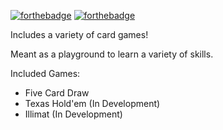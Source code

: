 [![forthebadge](https://forthebadge.com/images/badges/made-with-python.svg)](https://forthebadge.com)
[![forthebadge](https://forthebadge.com/images/badges/contains-tasty-spaghetti-code.svg)](https://forthebadge.com)

Includes a variety of card games!

Meant as a playground to learn a variety of skills.

Included Games:
- Five Card Draw
- Texas Hold'em (In Development)
- Illimat (In Development)